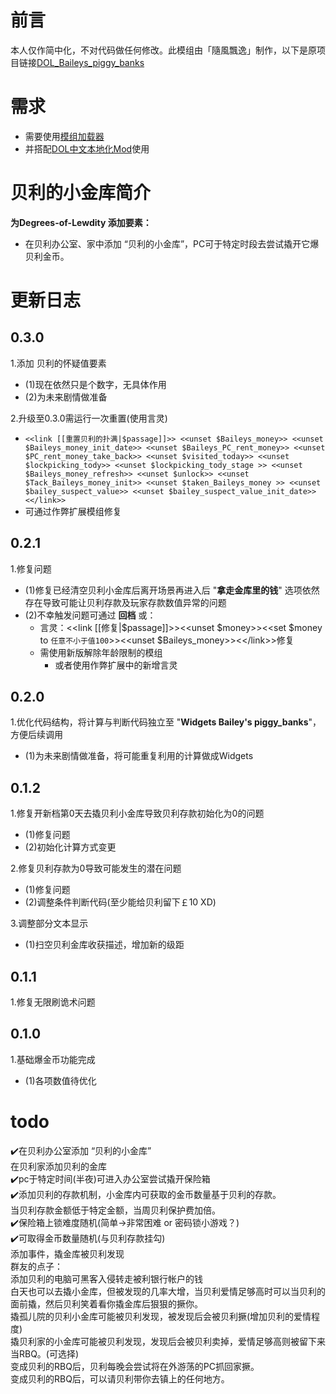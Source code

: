 # 前言
本人仅作简中化，不对代码做任何修改。此模组由「隨風飄逸」制作，以下是原项目链接[DOL_Baileys_piggy_banks](https://github.com/chris81605/Degrees-of-Lewdity_Baileys_piggy_banks)

# 需求  
- 需要使用[模组加载器](https://github.com/Lyoko-Jeremie/DoLModLoaderBuild/releases)
- 并搭配[DOL中文本地化Mod](https://github.com/NumberSir/DoL-I18n-Build/releases)使用

# 贝利的小金库简介  
**为Degrees-of-Lewdity 添加要素：**  
* 在贝利办公室、家中添加 “贝利的小金库”，PC可于特定时段去尝试撬开它爆贝利金币。

# 更新日志  

## 0.3.0  
1.添加 贝利的怀疑值要素
* (1)现在依然只是个数字，无具体作用  
* (2)为未来剧情做准备  

2.升级至0.3.0需运行一次重置(使用言灵)  
* `<<link [[重置贝利的扑满|$passage]]>>
<<unset $Baileys_money>>
<<unset $Baileys_money_init_date>>
<<unset $Baileys_PC_rent_money>>
<<unset $PC_rent_money_take_back>>
<<unset $visited_today>>
<<unset $lockpicking_tody>>
<<unset $lockpicking_tody_stage >>
<<unset $Baileys_money_refresh>>
<<unset $unlock>>
<<unset $Tack_Baileys_money_init>>
<<unset $taken_Baileys_money >>
<<unset $bailey_suspect_value>>
<<unset $bailey_suspect_value_init_date>>
<</link>>`  
* 可通过作弊扩展模组修复

## 0.2.1  
1.修复问题  
* (1)修复已经清空贝利小金库后离开场景再进入后 
"**拿走金库里的钱**" 选项依然存在导致可能让贝利存款及玩家存款数值异常的问题  
* (2)不幸触发问题可通过 **回档** 或：  
	* 言灵：<<link [[修复|$passage]]>><<unset $money>><<set $money to `任意不小于值100`>><<unset $Baileys_money>><<\/link>>修复  
	* 需使用新版解除年龄限制的模组
        * 或者使用作弊扩展中的新增言灵

## 0.2.0  
1.优化代码结构，将计算与判断代码独立至
"**Widgets Bailey's piggy_banks**"，方便后续调用  
* (1)为未来剧情做准备，将可能重复利用的计算做成Widgets  

## 0.1.2  
1.修复开新档第0天去撬贝利小金库导致贝利存款初始化为0的问题  
* (1)修复问题
* (2)初始化计算方式变更  

2.修复贝利存款为0导致可能发生的潜在问题  
* (1)修复问题  
* (2)调整条件判断代码(至少能给贝利留下￡10 XD)  

3.调整部分文本显示  
* (1)扫空贝利金库收获描述，增加新的级距  

## 0.1.1  
1.修复无限刷诡术问题  

## 0.1.0
1.基础爆金币功能完成  
* (1)各项数值待优化  

# todo  
✔️在贝利办公室添加 “贝利的小金库”  
  在贝利家添加贝利的金库  
✔️pc于特定时间(半夜)可进入办公室尝试撬开保险箱  
✔️添加贝利的存款机制，小金库内可获取的金币数量基于贝利的存款。  
  当贝利存款金额低于特定金额，当周贝利保护费加倍。  
✔️保险箱上锁难度随机(简单->非常困难 or 密码锁小游戏？)  
✔️可取得金币数量随机(与贝利存款挂勾)  
  添加事件，撬金库被贝利发现  
  群友的点子：   
	添加贝利的电脑可黑客入侵转走被利银行帐户的钱  
        白天也可以去撬小金库，但被发现的几率大增，当贝利爱情足够高时可以当贝利的面前撬，然后贝利笑着看你撬金库后狠狠的撅你。  
        撬孤儿院的贝利小金库可能被贝利发现，被发现后会被贝利撅(增加贝利的爱情程度)  
        撬贝利家的小金库可能被贝利发现，发现后会被贝利卖掉，爱情足够高则被留下来当RBQ。(可选择)  
        变成贝利的RBQ后，贝利每晚会尝试将在外游荡的PC抓回家撅。  
        变成贝利的RBQ后，可以请贝利带你去镇上的任何地方。  